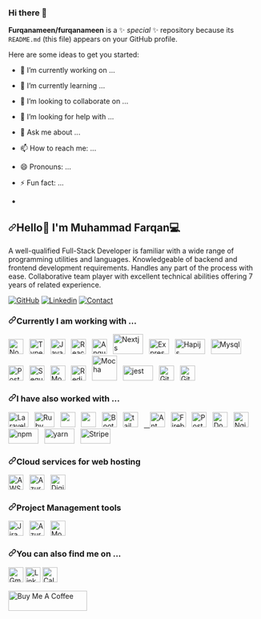 ### Hi there 👋


**Furqanameen/furqanameen** is a ✨ _special_ ✨ repository because its `README.md` (this file) appears on your GitHub profile.

Here are some ideas to get you started:

- 🔭 I’m currently working on ...
- 🌱 I’m currently learning ...
- 👯 I’m looking to collaborate on ...
- 🤔 I’m looking for help with ...
- 💬 Ask me about ...
- 📫 How to reach me: ...
- 😄 Pronouns: ...
- ⚡ Fun fact: ...

- 
<article class="markdown-body entry-content container-lg f5" itemprop="text"><h2 dir="auto"><a id="user-content-hello-im-Muhammad-Farqan" class="anchor" aria-hidden="true" tabindex="-1" href="#hello-im-waqas-iqbal"><svg class="octicon octicon-link" viewBox="0 0 16 16" version="1.1" width="16" height="16" aria-hidden="true"><path d="m7.775 3.275 1.25-1.25a3.5 3.5 0 1 1 4.95 4.95l-2.5 2.5a3.5 3.5 0 0 1-4.95 0 .751.751 0 0 1 .018-1.042.751.751 0 0 1 1.042-.018 1.998 1.998 0 0 0 2.83 0l2.5-2.5a2.002 2.002 0 0 0-2.83-2.83l-1.25 1.25a.751.751 0 0 1-1.042-.018.751.751 0 0 1-.018-1.042Zm-4.69 9.64a1.998 1.998 0 0 0 2.83 0l1.25-1.25a.751.751 0 0 1 1.042.018.751.751 0 0 1 .018 1.042l-1.25 1.25a3.5 3.5 0 1 1-4.95-4.95l2.5-2.5a3.5 3.5 0 0 1 4.95 0 .751.751 0 0 1-.018 1.042.751.751 0 0 1-1.042.018 1.998 1.998 0 0 0-2.83 0l-2.5 2.5a1.998 1.998 0 0 0 0 2.83Z"></path></svg></a>Hello👋 I'm Muhammad Farqan&zwj;💻</h2>
<p dir="auto">A well-qualified Full-Stack Developer is familiar with a wide range of programming utilities and languages. Knowledgeable of backend and frontend development requirements. Handles any part of the process with ease. Collaborative team player with excellent technical abilities offering 7 years of related experience.</p>
<p dir="auto"><a href="https://github.com/furqanameen/"><img src="https://camo.githubusercontent.com/e683786796a8919bfa925ea250e516fe8bb178b79c7c2748bc69581b7fc2639e/68747470733a2f2f696d672e736869656c64732e696f2f62616467652f4749544855422d626c75653f7374796c653d666f722d7468652d6261646765266c6f676f3d676974687562" alt="GitHub" data-canonical-src="https://img.shields.io/badge/GITHUB-blue?style=for-the-badge&amp;logo=github" style="max-width: 100%;"></a>
<a href="https://www.linkedin.com/in/muhammad-farqan-73b04b11b/" rel="nofollow"><img src="https://camo.githubusercontent.com/1c7e3288e8a92a7f9419fe6c858cf2bb7391d5c171bdbf9509ea36ab1db948d2/68747470733a2f2f696d672e736869656c64732e696f2f62616467652f4d5925323050524f46494c452d4c696e6b6564696e2d626c75653f7374796c653d666f722d7468652d6261646765266c6f676f3d676974687562" alt="Linkedin" data-canonical-src="https://img.shields.io/badge/MY%20PROFILE-Linkedin-blue?style=for-the-badge&amp;logo=github" style="max-width: 100%;"></a>
<a href="mailto:furqanbinameen@gmail.com"><img src="https://camo.githubusercontent.com/01562b266ac4d0a09d20785ae83504fe25e588f0492e7a8b26a24953075f7b79/68747470733a2f2f696d672e736869656c64732e696f2f62616467652f434f4e544143542d474d41494c2d79656c6c6f773f7374796c653d666f722d7468652d6261646765266c6f676f3d676d61696c266c6f676f436f6c6f723d7768697465" alt="Contact" data-canonical-src="https://img.shields.io/badge/CONTACT-GMAIL-yellow?style=for-the-badge&amp;logo=gmail&amp;logoColor=white" style="max-width: 100%;"></a></p>
<h3 dir="auto"><a id="user-content-currently-i-am-working-with-" class="anchor" aria-hidden="true" tabindex="-1" href="#currently-i-am-working-with-"><svg class="octicon octicon-link" viewBox="0 0 16 16" version="1.1" width="16" height="16" aria-hidden="true"><path d="m7.775 3.275 1.25-1.25a3.5 3.5 0 1 1 4.95 4.95l-2.5 2.5a3.5 3.5 0 0 1-4.95 0 .751.751 0 0 1 .018-1.042.751.751 0 0 1 1.042-.018 1.998 1.998 0 0 0 2.83 0l2.5-2.5a2.002 2.002 0 0 0-2.83-2.83l-1.25 1.25a.751.751 0 0 1-1.042-.018.751.751 0 0 1-.018-1.042Zm-4.69 9.64a1.998 1.998 0 0 0 2.83 0l1.25-1.25a.751.751 0 0 1 1.042.018.751.751 0 0 1 .018 1.042l-1.25 1.25a3.5 3.5 0 1 1-4.95-4.95l2.5-2.5a3.5 3.5 0 0 1 4.95 0 .751.751 0 0 1-.018 1.042.751.751 0 0 1-1.042.018 1.998 1.998 0 0 0-2.83 0l-2.5 2.5a1.998 1.998 0 0 0 0 2.83Z"></path></svg></a>Currently I am working with ...</h3>
<p dir="auto"><a href="/Furqanameen/Bio" title="Node.js"><img src="https://camo.githubusercontent.com/288cace72126df58aaeaa75627898785885858d54b03cb15ea3353a515642204/68747470733a2f2f7777772e766563746f726c6f676f2e7a6f6e652f6c6f676f732f6e6f64656a732f6e6f64656a732d69636f6e2e737667" alt="Node.js" width="30" height="30" data-canonical-src="https://www.vectorlogo.zone/logos/nodejs/nodejs-icon.svg" style="max-width: 100%;"></a>&nbsp;&nbsp;
<a href="/Furqanameen/Bio" title="TypeScript"><img src="https://camo.githubusercontent.com/5c469f960af5ff1c614f4c749099933c9efeddd8c01882d6f1ef3316bbe9acc0/68747470733a2f2f7777772e766563746f726c6f676f2e7a6f6e652f6c6f676f732f747970657363726970746c616e672f747970657363726970746c616e672d69636f6e2e737667" alt="TypeScript" width="30" height="30" data-canonical-src="https://www.vectorlogo.zone/logos/typescriptlang/typescriptlang-icon.svg" style="max-width: 100%;"></a>&nbsp;&nbsp;
<a href="/Furqanameen/Bio" title="JavaScript"><img src="https://camo.githubusercontent.com/80a9e2ce6c3851dae7e5170febae40f2317d07ecc7f88a4563a2dcee2d6098ff/68747470733a2f2f7777772e66726565706e676c6f676f732e636f6d2f75706c6f6164732f6a6176617363726970742d706e672f6a6176617363726970742d766563746f722d6c6f676f2d79656c6c6f772d706e672d7472616e73706172656e742d6a6176617363726970742d766563746f722d31322e706e67" alt="JavaScript" width="30" height="30" data-canonical-src="https://www.freepnglogos.com/uploads/javascript-png/javascript-vector-logo-yellow-png-transparent-javascript-vector-12.png" style="max-width: 100%;"></a>&nbsp;&nbsp;
<a href="/Furqanameen/Bio" title="ReactJS"><img src="https://camo.githubusercontent.com/faf0782d01ec9e993c2e258fa995f0fc9171a14969d2129bbf5a5816df7e7b62/68747470733a2f2f7777772e766563746f726c6f676f2e7a6f6e652f6c6f676f732f72656163746a732f72656163746a732d69636f6e2e737667" alt="ReactJS" width="30" height="30" data-canonical-src="https://www.vectorlogo.zone/logos/reactjs/reactjs-icon.svg" style="max-width: 100%;"></a>&nbsp;&nbsp;
<a href="/Furqanameen/Bio" title="Angular"><img src="https://camo.githubusercontent.com/83a8f93602a3cc9dc9e3d83ccf3cd8c492a7ab1e72c76fe7f633d3005a25d588/68747470733a2f2f7777772e766563746f726c6f676f2e7a6f6e652f6c6f676f732f616e67756c61722f616e67756c61722d69636f6e2e737667" alt="Angular" width="30" height="30" data-canonical-src="https://www.vectorlogo.zone/logos/angular/angular-icon.svg" style="max-width: 100%;"></a>&nbsp;&nbsp;
<a href="/Furqanameen/Bio" title="Nextjs"><img src="https://raw.githubusercontent.com/creativetimofficial/public-assets/master/logos/nextjs.jpg" alt="Nextjs" width="60" height="40" style="max-width: 100%;"></a>&nbsp;&nbsp;
<a href="/Furqanameen/Bio" title="Expressjs"><img src="https://camo.githubusercontent.com/c23649ec38c443ed44a3d5881dd42c6d8953af32cefd332c19e0de9a297bcc75/68747470733a2f2f616a656574636861756c616761696e2e636f6d2f7374617469632f37636234616635393739363462303931316665373163623266383134386436342f38373335312f657870726573732d6a732e706e67" alt="Expressjs" width="40" height="30" data-canonical-src="https://ajeetchaulagain.com/static/7cb4af597964b0911fe71cb2f8148d64/87351/express-js.png" style="max-width: 100%;"></a>&nbsp;&nbsp;
<a href="/Furqanameen/Bio" title="Hapijs"><img src="https://camo.githubusercontent.com/24d79f588e77bf217bae64b77f0b7ee99504eb80d81cafab9b45958a12968884/68747470733a2f2f686170692e6465762f696d672f686170692e737667" alt="Hapijs" width="60" height="30" data-canonical-src="https://hapi.dev/img/hapi.svg" style="max-width: 100%;"></a>&nbsp;&nbsp;
<a href="/Furqanameen/Bio" title="Mysql"><img src="https://camo.githubusercontent.com/0c889b0167635d05531c355ef22c0ac5d28169dbf180e4a76797f76ea7920380/68747470733a2f2f7777772e766563746f726c6f676f2e7a6f6e652f6c6f676f732f6d7973716c2f6d7973716c2d6f6666696369616c2e737667" alt="Mysql" width="60" height="30" data-canonical-src="https://www.vectorlogo.zone/logos/mysql/mysql-official.svg" style="max-width: 100%;"></a>&nbsp;&nbsp;
<a href="/Furqanameen/Bio" title="PostgreSQL"><img src="https://camo.githubusercontent.com/53545009f2b8643a3315490d99941d924e108dc8a4ea21bf835f5f0b7c0e54da/68747470733a2f2f7777772e766563746f726c6f676f2e7a6f6e652f6c6f676f732f706f737467726573716c2f706f737467726573716c2d69636f6e2e737667" alt="PostgreSQL" width="30" height="30" data-canonical-src="https://www.vectorlogo.zone/logos/postgresql/postgresql-icon.svg" style="max-width: 100%;"></a>&nbsp;&nbsp;
<a href="/Furqanameen/Bio" title="Sequelize"><img src="https://camo.githubusercontent.com/bccb3df24ca370e69a51cebd7aca8c3a803aea443db9e8c38f735023ca4dc2dd/68747470733a2f2f7777772e766563746f726c6f676f2e7a6f6e652f6c6f676f732f73657175656c697a656a732f73657175656c697a656a732d69636f6e2e737667" alt="Sequelize" width="30" height="30" data-canonical-src="https://www.vectorlogo.zone/logos/sequelizejs/sequelizejs-icon.svg" style="max-width: 100%;"></a>&nbsp;&nbsp;
<a href="/Furqanameen/Bio" title="MongoDB"><img src="https://camo.githubusercontent.com/1b938a8770774c11ebdf27c1c371d173a48c6f0504cc224a8a6b47d5a8a332ac/68747470733a2f2f7777772e766563746f726c6f676f2e7a6f6e652f6c6f676f732f6d6f6e676f64622f6d6f6e676f64622d69636f6e2e737667" alt="Mongo" width="30" height="30" data-canonical-src="https://www.vectorlogo.zone/logos/mongodb/mongodb-icon.svg" style="max-width: 100%;"></a>&nbsp;&nbsp;
<a href="/Furqanameen/Bio" title="Redis"><img src="https://camo.githubusercontent.com/c9543ed7615a649ef70e39eef9c09d8b6b8559a3bbfed522ef2944d805f32324/68747470733a2f2f7777772e766563746f726c6f676f2e7a6f6e652f6c6f676f732f72656469732f72656469732d69636f6e2e737667" alt="Redis" width="30" height="30" data-canonical-src="https://www.vectorlogo.zone/logos/redis/redis-icon.svg" style="max-width: 100%;"></a>&nbsp;&nbsp;
<a href="/Furqanameen/Bio" title="Mocha"><img src="https://camo.githubusercontent.com/4253eb6921d60a216772940978dea3a0cf2113f2f29b5545720d3b5b6960e467/68747470733a2f2f7777772e766563746f726c6f676f2e7a6f6e652f6c6f676f732f6d6f6368616a732f6d6f6368616a732d69636f6e2e737667" alt="Mocha" width="50" height="50" data-canonical-src="https://www.vectorlogo.zone/logos/mochajs/mochajs-icon.svg" style="max-width: 100%;"></a>&nbsp;&nbsp;
<a href="/Furqanameen/Bio" title="Jest"><img src="https://camo.githubusercontent.com/29390c5d9f9b5969224ecd9f0c7a112caa64e1b82e5acd9b8fefc753c04d0397/68747470733a2f2f7777772e766563746f726c6f676f2e7a6f6e652f6c6f676f732f6a6573746a73696f2f6a6573746a73696f2d617232312e737667" alt="jest" width="60" height="30" data-canonical-src="https://www.vectorlogo.zone/logos/jestjsio/jestjsio-ar21.svg" style="max-width: 100%;"></a>&nbsp;&nbsp;
<a href="/Furqanameen/Bio" title="Git"><img src="https://camo.githubusercontent.com/fbfcb9e3dc648adc93bef37c718db16c52f617ad055a26de6dc3c21865c3321d/68747470733a2f2f7777772e766563746f726c6f676f2e7a6f6e652f6c6f676f732f6769742d73636d2f6769742d73636d2d69636f6e2e737667" alt="Git" width="30" height="30" data-canonical-src="https://www.vectorlogo.zone/logos/git-scm/git-scm-icon.svg" style="max-width: 100%;"></a>&nbsp;&nbsp;
<a href="/Furqanameen/Bio" title="GitHub"><img src="https://camo.githubusercontent.com/7df0b771c958e1037aaf92e60c9491f7d01628c31d70f822aebe153a2daf2c8a/68747470733a2f2f7777772e766563746f726c6f676f2e7a6f6e652f6c6f676f732f6769746875622f6769746875622d74696c652e737667" alt="GitHub" width="30" height="30" data-canonical-src="https://www.vectorlogo.zone/logos/github/github-tile.svg" style="max-width: 100%;"></a>&nbsp;&nbsp;</p>
<h3 dir="auto"><a id="user-content-i-have-also-worked-with-" class="anchor" aria-hidden="true" tabindex="-1" href="#i-have-also-worked-with-"><svg class="octicon octicon-link" viewBox="0 0 16 16" version="1.1" width="16" height="16" aria-hidden="true"><path d="m7.775 3.275 1.25-1.25a3.5 3.5 0 1 1 4.95 4.95l-2.5 2.5a3.5 3.5 0 0 1-4.95 0 .751.751 0 0 1 .018-1.042.751.751 0 0 1 1.042-.018 1.998 1.998 0 0 0 2.83 0l2.5-2.5a2.002 2.002 0 0 0-2.83-2.83l-1.25 1.25a.751.751 0 0 1-1.042-.018.751.751 0 0 1-.018-1.042Zm-4.69 9.64a1.998 1.998 0 0 0 2.83 0l1.25-1.25a.751.751 0 0 1 1.042.018.751.751 0 0 1 .018 1.042l-1.25 1.25a3.5 3.5 0 1 1-4.95-4.95l2.5-2.5a3.5 3.5 0 0 1 4.95 0 .751.751 0 0 1-.018 1.042.751.751 0 0 1-1.042.018 1.998 1.998 0 0 0-2.83 0l-2.5 2.5a1.998 1.998 0 0 0 0 2.83Z"></path></svg></a>I have also worked with ...</h3>
<p dir="auto"><a href="/Furqanameen/Bio" title="Laravel"><img src="https://camo.githubusercontent.com/d43f5a500201abd42b33ca6637219736fd6ce6f7783f35b2224165cb77a6cf53/68747470733a2f2f7777772e766563746f726c6f676f2e7a6f6e652f6c6f676f732f6c61726176656c2f6c61726176656c2d69636f6e2e737667" alt="Laravel" width="40" height="30" data-canonical-src="https://www.vectorlogo.zone/logos/laravel/laravel-icon.svg" style="max-width: 100%;"></a>&nbsp;&nbsp;
<a href="/Furqanameen/Bio" title="Ruby"><img src="https://camo.githubusercontent.com/ecc32423640699c5e356ce4c28bf6773db85c24c667ca74a2a83c2c76391ef5f/68747470733a2f2f7777772e766563746f726c6f676f2e7a6f6e652f6c6f676f732f727562792d6c616e672f727562792d6c616e672d766572746963616c2e737667" alt="Ruby" width="40" height="30" data-canonical-src="https://www.vectorlogo.zone/logos/ruby-lang/ruby-lang-vertical.svg" style="max-width: 100%;"></a>&nbsp;&nbsp;
<a href="/Furqanameen/Bio" title="HTML"><img src="https://camo.githubusercontent.com/bea3c45894fe8d810cfef5e0ba759d28033e0a534186ea1c1b71c70e1a57554f/68747470733a2f2f7777772e766563746f726c6f676f2e7a6f6e652f6c6f676f732f77335f68746d6c352f77335f68746d6c352d69636f6e2e737667" alt="" width="30" height="30" data-canonical-src="https://www.vectorlogo.zone/logos/w3_html5/w3_html5-icon.svg" style="max-width: 100%;"></a>&nbsp;&nbsp;
<a href="/Furqanameen/Bio" title="CSS"><img src="https://camo.githubusercontent.com/e3ea528306ee25e03662ecd554eefaeb6a571d706d8c765fa0ea3f0c35af7e46/68747470733a2f2f7777772e766563746f726c6f676f2e7a6f6e652f6c6f676f732f77335f6373732f77335f6373732d69636f6e2e737667" alt="" width="30" height="30" data-canonical-src="https://www.vectorlogo.zone/logos/w3_css/w3_css-icon.svg" style="max-width: 100%;"></a>&nbsp;&nbsp;
<a href="/Furqanameen/Bio" title="Bootstrap"><img src="https://camo.githubusercontent.com/a270945c683800e4c129960909b8526833e1a213e8e7614df45b374a90096cf9/68747470733a2f2f7777772e766563746f726c6f676f2e7a6f6e652f6c6f676f732f676574626f6f7473747261702f676574626f6f7473747261702d69636f6e2e737667" alt="Bootstarp" width="30" height="30" data-canonical-src="https://www.vectorlogo.zone/logos/getbootstrap/getbootstrap-icon.svg" style="max-width: 100%;"></a>&nbsp;&nbsp;
<a href="/Furqanameen/Bio" title="Tailwindcss"><img src="https://camo.githubusercontent.com/5734d0669fe22ce04a1cb989a156cd32c379875f6bca56d5210c9432824856d9/68747470733a2f2f7777772e766563746f726c6f676f2e7a6f6e652f6c6f676f732f7461696c77696e646373732f7461696c77696e646373732d69636f6e2e737667" alt="tailwindcss" width="30" height="30" data-canonical-src="https://www.vectorlogo.zone/logos/tailwindcss/tailwindcss-icon.svg" style="max-width: 100%;"></a>&nbsp;&nbsp;
<a href="/Furqanameen/Bio" title="MUI">&nbsp;&nbsp;
</a><a href="/Furqanameen/Bio" title="Ant Design"><img src="https://camo.githubusercontent.com/363242675617648bfbedd1610f89ac28df0f9e1bac8749d83109fafdf8524fff/68747470733a2f2f67772e616c697061796f626a656374732e636f6d2f7a6f732f726d73706f7274616c2f4b4470677667754d704766716148506a6963524b2e737667" alt="Ant Design" width="30" height="30" data-canonical-src="https://gw.alipayobjects.com/zos/rmsportal/KDpgvguMpGfqaHPjicRK.svg" style="max-width: 100%;"></a>&nbsp;&nbsp;
<a href="/Furqanameen/Bio" title="Firebase"><img src="https://camo.githubusercontent.com/dd4b2422ed3bfc9da88c43d18550375c66f9584327dff7ecc19315ce50b96f07/68747470733a2f2f7777772e766563746f726c6f676f2e7a6f6e652f6c6f676f732f66697265626173652f66697265626173652d69636f6e2e737667" alt="Firebase" width="30" height="30" data-canonical-src="https://www.vectorlogo.zone/logos/firebase/firebase-icon.svg" style="max-width: 100%;"></a>&nbsp;&nbsp;
<a href="/Furqanameen/Bio" title="Postman"><img src="https://camo.githubusercontent.com/93b32389bf746009ca2370de7fe06c3b5146f4c99d99df65994f9ced0ba41685/68747470733a2f2f7777772e766563746f726c6f676f2e7a6f6e652f6c6f676f732f676574706f73746d616e2f676574706f73746d616e2d69636f6e2e737667" alt="Postman" width="30" height="30" data-canonical-src="https://www.vectorlogo.zone/logos/getpostman/getpostman-icon.svg" style="max-width: 100%;"></a>&nbsp;&nbsp;
<a href="/Furqanameen/Bio" title="Docker"><img src="https://camo.githubusercontent.com/0dd6bdb4365093f42545af5fafe3fc407df096b4a7dbe0ae377b3917dac5c195/68747470733a2f2f7777772e766563746f726c6f676f2e7a6f6e652f6c6f676f732f646f636b65722f646f636b65722d69636f6e2e737667" alt="Docker" width="30" height="30" data-canonical-src="https://www.vectorlogo.zone/logos/docker/docker-icon.svg" style="max-width: 100%;"></a>&nbsp;&nbsp;
<a href="/Furqanameen/Bio" title="Nginx"><img src="https://camo.githubusercontent.com/3fa1acf0f90369ae357c6313e26399459364e9acbefe07c641643471e096ff39/68747470733a2f2f7777772e766563746f726c6f676f2e7a6f6e652f6c6f676f732f6e67696e782f6e67696e782d69636f6e2e737667" alt="Nginx" width="30" height="30" data-canonical-src="https://www.vectorlogo.zone/logos/nginx/nginx-icon.svg" style="max-width: 100%;"></a>&nbsp;&nbsp;
<a href="/Furqanameen/Bio" title="npm"><img src="https://camo.githubusercontent.com/4dec2e708980ea770ab6068f903fc5971f12acc21c77307b6db3a47d92c5e1a8/68747470733a2f2f7777772e766563746f726c6f676f2e7a6f6e652f6c6f676f732f6e706d6a732f6e706d6a732d617232312e737667" alt="npm" width="60" height="30" data-canonical-src="https://www.vectorlogo.zone/logos/npmjs/npmjs-ar21.svg" style="max-width: 100%;"></a>&nbsp;&nbsp;
<a href="/Furqanameen/Bio" title="yarn"><img src="https://camo.githubusercontent.com/a8e1c3e6efb08a6ceb7cbd339438735500db6deeb0527de7bc8909b7db86a3db/68747470733a2f2f7777772e766563746f726c6f676f2e7a6f6e652f6c6f676f732f7961726e706b672f7961726e706b672d617232312e737667" alt="yarn" width="60" height="30" data-canonical-src="https://www.vectorlogo.zone/logos/yarnpkg/yarnpkg-ar21.svg" style="max-width: 100%;"></a>&nbsp;&nbsp;
<a href="/Furqanameen/Bio" title="Stripe"><img src="https://camo.githubusercontent.com/7bf05597e6f4d1cd51a33bb8c3a54a90f16cc5627f1791dfef7a97f4dc0a1f0a/68747470733a2f2f7777772e766563746f726c6f676f2e7a6f6e652f6c6f676f732f7374726970652f7374726970652d617232312e737667" alt="Stripe" width="60" height="30" data-canonical-src="https://www.vectorlogo.zone/logos/stripe/stripe-ar21.svg" style="max-width: 100%;"></a>&nbsp;&nbsp;</p>
<h3 dir="auto"><a id="user-content-cloud-services-for-web-hosting" class="anchor" aria-hidden="true" tabindex="-1" href="#cloud-services-for-web-hosting"><svg class="octicon octicon-link" viewBox="0 0 16 16" version="1.1" width="16" height="16" aria-hidden="true"><path d="m7.775 3.275 1.25-1.25a3.5 3.5 0 1 1 4.95 4.95l-2.5 2.5a3.5 3.5 0 0 1-4.95 0 .751.751 0 0 1 .018-1.042.751.751 0 0 1 1.042-.018 1.998 1.998 0 0 0 2.83 0l2.5-2.5a2.002 2.002 0 0 0-2.83-2.83l-1.25 1.25a.751.751 0 0 1-1.042-.018.751.751 0 0 1-.018-1.042Zm-4.69 9.64a1.998 1.998 0 0 0 2.83 0l1.25-1.25a.751.751 0 0 1 1.042.018.751.751 0 0 1 .018 1.042l-1.25 1.25a3.5 3.5 0 1 1-4.95-4.95l2.5-2.5a3.5 3.5 0 0 1 4.95 0 .751.751 0 0 1-.018 1.042.751.751 0 0 1-1.042.018 1.998 1.998 0 0 0-2.83 0l-2.5 2.5a1.998 1.998 0 0 0 0 2.83Z"></path></svg></a>Cloud services for web hosting</h3>
<p dir="auto"><a href="/Furqanameen/Bio" title="AWS"><img src="https://camo.githubusercontent.com/4b0d1e58ae2d821bef7dc93f79b551e82537f5860a3ee2807ea6b7b235467045/68747470733a2f2f7777772e766563746f726c6f676f2e7a6f6e652f6c6f676f732f616d617a6f6e2f616d617a6f6e2d69636f6e2e737667" alt="AWS" width="30" height="30" data-canonical-src="https://www.vectorlogo.zone/logos/amazon/amazon-icon.svg" style="max-width: 100%;"></a>&nbsp;&nbsp;
<a href="/Furqanameen/Bio" title="Microsoft Azure"><img src="https://camo.githubusercontent.com/6df31a460cb0c38f960e92812c8b6f8bce4c7f13170fb4782f0b31ab8e792ac2/68747470733a2f2f7777772e766563746f726c6f676f2e7a6f6e652f6c6f676f732f6d6963726f736f66745f617a7572652f6d6963726f736f66745f617a7572652d69636f6e2e737667" alt="Azure" width="30" height="30" data-canonical-src="https://www.vectorlogo.zone/logos/microsoft_azure/microsoft_azure-icon.svg" style="max-width: 100%;"></a>&nbsp;&nbsp;
<a href="/Furqanameen/Bio" title="DigitalOcean"><img src="https://camo.githubusercontent.com/e45d2996cfd7c85183dbe5bea78dbc83001ae512cf54ca0726084e9f986998b1/68747470733a2f2f7777772e766563746f726c6f676f2e7a6f6e652f6c6f676f732f6469676974616c6f6365616e2f6469676974616c6f6365616e2d74696c652e737667" alt="DigitalOcean" width="30" height="30" data-canonical-src="https://www.vectorlogo.zone/logos/digitalocean/digitalocean-tile.svg" style="max-width: 100%;"></a>&nbsp;&nbsp;</p>
<h3 dir="auto"><a id="user-content-project-management-tools" class="anchor" aria-hidden="true" tabindex="-1" href="#project-management-tools"><svg class="octicon octicon-link" viewBox="0 0 16 16" version="1.1" width="16" height="16" aria-hidden="true"><path d="m7.775 3.275 1.25-1.25a3.5 3.5 0 1 1 4.95 4.95l-2.5 2.5a3.5 3.5 0 0 1-4.95 0 .751.751 0 0 1 .018-1.042.751.751 0 0 1 1.042-.018 1.998 1.998 0 0 0 2.83 0l2.5-2.5a2.002 2.002 0 0 0-2.83-2.83l-1.25 1.25a.751.751 0 0 1-1.042-.018.751.751 0 0 1-.018-1.042Zm-4.69 9.64a1.998 1.998 0 0 0 2.83 0l1.25-1.25a.751.751 0 0 1 1.042.018.751.751 0 0 1 .018 1.042l-1.25 1.25a3.5 3.5 0 1 1-4.95-4.95l2.5-2.5a3.5 3.5 0 0 1 4.95 0 .751.751 0 0 1-.018 1.042.751.751 0 0 1-1.042.018 1.998 1.998 0 0 0-2.83 0l-2.5 2.5a1.998 1.998 0 0 0 0 2.83Z"></path></svg></a>Project Management tools</h3>
<p dir="auto"><a href="/Furqanameen/Bio" title="Jira"><img src="https://camo.githubusercontent.com/9f6fbaa3154800eef23c4dc7ed718f911deb50e0d5f58f9226d7dc278d901973/68747470733a2f2f7777772e766563746f726c6f676f2e7a6f6e652f6c6f676f732f61746c61737369616e5f6a6972612f61746c61737369616e5f6a6972612d69636f6e2e737667" alt="Jira" width="30" height="30" data-canonical-src="https://www.vectorlogo.zone/logos/atlassian_jira/atlassian_jira-icon.svg" style="max-width: 100%;"></a>&nbsp;&nbsp;
<a href="/Furqanameen/Bio" title="Trello"><img src="https://camo.githubusercontent.com/1ef0768cbe9ea5cf1830d607956b46dc95ac3dcdb30839efe37544e550c1627b/68747470733a2f2f7777772e766563746f726c6f676f2e7a6f6e652f6c6f676f732f7472656c6c6f2f7472656c6c6f2d74696c652e737667" alt="Azure" width="30" height="30" data-canonical-src="https://www.vectorlogo.zone/logos/trello/trello-tile.svg" style="max-width: 100%;"></a>&nbsp;&nbsp;
<a href="/Furqanameen/Bio" title="Monday"><img src="https://camo.githubusercontent.com/34e405a8617f8fb077d670aaa211f9bd1b29852ed9fdd9a897130e0965445a56/68747470733a2f2f7777772e766563746f726c6f676f2e7a6f6e652f6c6f676f732f6d6f6e6461792f6d6f6e6461792d69636f6e2e737667" alt="Monday" width="30" height="30" data-canonical-src="https://www.vectorlogo.zone/logos/monday/monday-icon.svg" style="max-width: 100%;"></a>&nbsp;&nbsp;</p>
<h3 dir="auto"><a id="user-content-you-can-also-find-me-on-" class="anchor" aria-hidden="true" tabindex="-1" href="#you-can-also-find-me-on-"><svg class="octicon octicon-link" viewBox="0 0 16 16" version="1.1" width="16" height="16" aria-hidden="true"><path d="m7.775 3.275 1.25-1.25a3.5 3.5 0 1 1 4.95 4.95l-2.5 2.5a3.5 3.5 0 0 1-4.95 0 .751.751 0 0 1 .018-1.042.751.751 0 0 1 1.042-.018 1.998 1.998 0 0 0 2.83 0l2.5-2.5a2.002 2.002 0 0 0-2.83-2.83l-1.25 1.25a.751.751 0 0 1-1.042-.018.751.751 0 0 1-.018-1.042Zm-4.69 9.64a1.998 1.998 0 0 0 2.83 0l1.25-1.25a.751.751 0 0 1 1.042.018.751.751 0 0 1 .018 1.042l-1.25 1.25a3.5 3.5 0 1 1-4.95-4.95l2.5-2.5a3.5 3.5 0 0 1 4.95 0 .751.751 0 0 1-.018 1.042.751.751 0 0 1-1.042.018 1.998 1.998 0 0 0-2.83 0l-2.5 2.5a1.998 1.998 0 0 0 0 2.83Z"></path></svg></a>You can also find me on ...</h3>
<p dir="auto"><a href="mailto:furqanbinameen@gmail.com" title="furqanbinameen@gmail.com"><img src="https://camo.githubusercontent.com/9dd35148e07760d8dcadd52e4af6cf4f625be4bb948d34498506ee2d9a83ee98/68747470733a2f2f7777772e766563746f726c6f676f2e7a6f6e652f6c6f676f732f676d61696c2f676d61696c2d74696c652e737667" alt="Gmail" width="30" height="30" data-canonical-src="https://www.vectorlogo.zone/logos/gmail/gmail-tile.svg" style="max-width: 100%;"></a>
<a href="https://www.linkedin.com/in/muhammad-farqan-73b04b11b/" title="LinkedIn" rel="nofollow"><img src="https://camo.githubusercontent.com/e591fde37567a32e51fb1b98924f4df8e45199dca985500749e2a9938fa3e322/68747470733a2f2f7777772e766563746f726c6f676f2e7a6f6e652f6c6f676f732f6c696e6b6564696e2f6c696e6b6564696e2d69636f6e2e737667" alt="LinkedIn" width="30" height="30" data-canonical-src="https://www.vectorlogo.zone/logos/linkedin/linkedin-icon.svg" style="max-width: 100%;"></a>
<a href="https://calendly.com/furqanbinameen" title="Calendly" rel="nofollow"><img src="https://camo.githubusercontent.com/4fbcf8e22e6ee84b936cc4ba7c11520924625de518fe0b63b00784152f065919/68747470733a2f2f6173736574732e63616c656e646c792e636f6d2f6173736574732f66726f6e74656e642f6d656469612f63616c656e646c792d33336130383039616663346332313136326464372e737667" alt="Calendly" width="30" height="30" data-canonical-src="https://assets.calendly.com/assets/frontend/media/calendly-33a0809afc4c21162dd7.svg" style="max-width: 100%;"></a>


<p dir="auto"><a href="https://www.buymeacoffee.com/farqan" rel="nofollow"><img src="https://camo.githubusercontent.com/28aae05a0fba45679e8e27d90609601e249b64a5fe30dfef05495de4f4e318d4/68747470733a2f2f63646e2e6275796d6561636f666665652e636f6d2f627574746f6e732f76322f64656661756c742d79656c6c6f772e706e67" alt="Buy Me A Coffee" style="height: 40px; width: 157px; max-width: 100%;" data-canonical-src="https://cdn.buymeacoffee.com/buttons/v2/default-yellow.png"></a></p>

</article>

